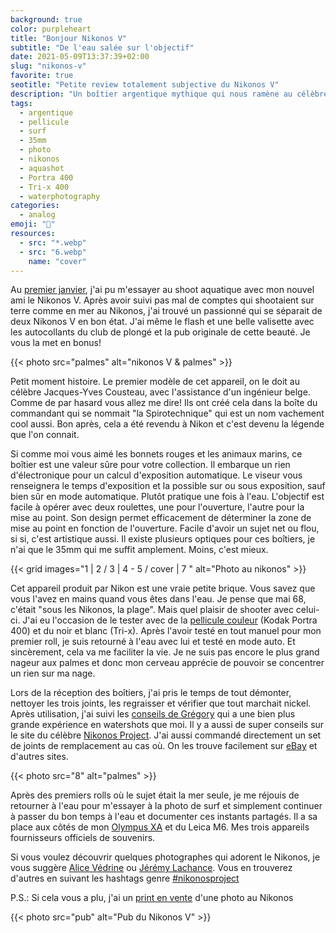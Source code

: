 ```yaml
---
background: true
color: purpleheart
title: "Bonjour Nikonos V"
subtitle: "De l'eau salée sur l'objectif"
date: 2021-05-09T13:37:39+02:00
slug: "nikonos-v"
favorite: true
seotitle: "Petite review totalement subjective du Nikonos V"
description: "Un boîtier argentique mythique qui nous ramène au célèbre bonnet rouge de Jacques-Yves. J'ai pu grâce à lui shooter de la Portra 400 35mm dans l'eau salée."
tags:
  - argentique
  - pellicule
  - surf
  - 35mm
  - photo
  - nikonos
  - aquashot
  - Portra 400
  - Tri-x 400
  - waterphotography
categories:
  - analog
emoji: "📸"
resources:
  - src: "*.webp"
  - src: "6.webp"
    name: "cover"
---
```


Au [premier janvier](/premier-janvier), j'ai pu m'essayer au shoot aquatique avec mon nouvel ami le Nikonos V. Après avoir suivi pas mal de comptes qui shootaient sur terre comme en mer au Nikonos, j'ai trouvé un passionné qui se séparait de deux Nikonos V en bon état. J'ai même le flash et une belle valisette avec les autocollants du club de plongé et la pub originale de cette beauté. Je vous la met en bonus!

{{< photo src="palmes" alt="nikonos V & palmes" >}}

Petit moment histoire. Le premier modèle de cet appareil, on le doit au célèbre Jacques-Yves Cousteau, avec l'assistance d'un ingénieur belge. Comme de par hasard vous allez me dire! Ils ont créé cela dans la boîte du commandant qui se nommait "la Spirotechnique" qui est un nom vachement cool aussi. Bon après, cela a été revendu à Nikon et c'est devenu la légende que l'on connait.

Si comme moi vous aimé les bonnets rouges et les animaux marins, ce boîtier est une valeur sûre pour votre collection. Il embarque un rien d'électronique pour un calcul d'exposition automatique. Le viseur vous renseignera le temps d'exposition et la possible sur ou sous exposition, sauf bien sûr en mode automatique. Plutôt pratique une fois à l'eau. L'objectif est facile à opérer avec deux roulettes, une pour l'ouverture, l'autre pour la mise au point. Son design permet efficacement de déterminer la zone de mise au point en fonction de l'ouverture. Facile d'avoir un sujet net ou flou, si si, c'est artistique aussi. Il existe plusieurs optiques pour ces boîtiers, je n'ai que le 35mm qui me suffit amplement. Moins, c'est mieux.

{{< grid images="1 | 2 / 3 | 4 - 5 / cover | 7 " alt="Photo au nikonos" >}}

Cet appareil produit par Nikon est une vraie petite brique. Vous savez que vous l'avez en mains quand vous êtes dans l'eau. Je pense que mai 68, c'était "sous les Nikonos, la plage". Mais quel plaisir de shooter avec celui-ci. J'ai eu l'occasion de le tester avec de la [pellicule couleur](/nikonos-glaz) (Kodak Portra 400) et du noir et blanc (Tri-x). Après l'avoir testé en tout manuel pour mon premier roll, je suis retourné à l'eau avec lui et testé en mode auto. Et sincèrement, cela va me faciliter la vie. Je ne suis pas encore le plus grand nageur aux palmes et donc mon cerveau apprécie de pouvoir se concentrer un rien sur ma nage.

Lors de la réception des boîtiers, j'ai pris le temps de tout démonter, nettoyer les trois joints, les regraisser et vérifier que tout marchait nickel. Après utilisation, j'ai suivi les [conseils de Grégory](https://gregorymignard.com/entretien-caisson-etanche/) qui a une bien plus grande expérience en watershots que moi. Il y a aussi de super conseils sur le site du célèbre [Nikonos Project](https://www.nikonosproject.com). J'ai aussi commandé directement un set de joints de remplacement au cas où. On les trouve facilement sur [eBay](https://www.ebay.fr/sch/i.html?_from=R40&_trksid=p2380057.m570.l1313&_nkw=nikonos+joints&_sacat=0) et d'autres sites.

{{< photo src="8" alt="palmes" >}}

Après des premiers rolls où le sujet était la mer seule, je me réjouis de retourner à l'eau pour m'essayer à la photo de surf et simplement continuer à passer du bon temps à l'eau et documenter ces instants partagés. Il a sa place aux côtés de mon [Olympus XA](/olympus-xa) et du Leica M6. Mes trois appareils fournisseurs officiels de souvenirs.

Si vous voulez découvrir quelques photographes qui adorent le Nikonos, je vous suggère [Alice Védrine](https://www.instagram.com/alicevedrine/) ou [Jérémy Lachance](https://jeremylachance.com). Vous en trouverez d'autres en suivant les hashtags genre [#nikonosproject](https://www.instagram.com/explore/tags/nikonosproject/)


P.S.: Si cela vous a plu, j'ai un [print en vente](/shop/sunrise-i) d'une photo au Nikonos

{{< photo src="pub" alt="Pub du Nikonos V" >}}
